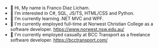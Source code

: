 - 👋 Hi, My name is Franco Diaz Licham.
- 👀 I’m interested in C#, SQL, JS/TS, HTML/CSS and Python.
- 🌱 I’m currently learning .NET MVC and WPF.
- 👷 I'm currently employed full-time at Norwest Christian College as a software developer. https://www.norwest.nsw.edu.au/
- 👷 I'm currently employed casually at BCC Transport as a freelance software developer. https://bcctransport.com/ 
  
<!---
Franco-Diaz-Licham/Franco-Diaz-Licham is a ✨ special ✨ repository because its `README.md` (this file) appears on your GitHub profile.
You can click the Preview link to take a look at your changes.
--->

